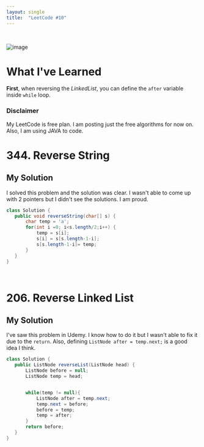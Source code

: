 ```yaml
---
layout: single
title:  "LeetCode #10"
---
```

<br>

![image](https://github.com/DutchVandaline/DutchVandaline.github.io/assets/142364450/42bf7dab-a9e3-43b3-b2b7-324d5d195fd5)

# What I've Learned
**First**, when reversing the *LinkedList*, you can define the  `after` variable inside `while` loop.

### Disclaimer
 My LeetCode is free plan. I am posting just the free algorithms for now on. Also, I am using JAVA to code.

# 344. Reverse String

## My Solution
I solved this problem and the solution was clear. I wasn't able to come up with 2 pointers but I didn't see the solutions. I am proud.

 ```java
class Solution {
    public void reverseString(char[] s) {
        char temp = 'a';
        for(int i =0; i<s.length/2;i++) {
        	temp = s[i];
        	s[i] = s[s.length-1-i]; 
        	s[s.length-1-i]= temp;
        }
    }
}
```
<br>

# 206. Reverse Linked List

## My Solution
I've saw this problem in Udemy. I know how to do it but I wasn't able to fix it due to the `return`. Also, defining `ListNode after = temp.next;` is a good idea I think.

 ```java
class Solution {
    public ListNode reverseList(ListNode head) {
        ListNode before = null;
        ListNode temp = head;


        while(temp != null){
            ListNode after = temp.next;
            temp.next = before;
            before = temp;
            temp = after;
        }
        return before;
    }
}
```
<br>
